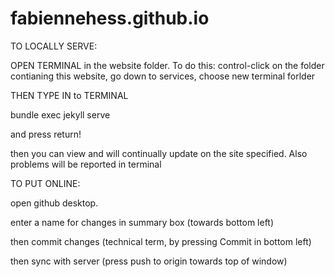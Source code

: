 # fabiennehess.github.io


TO LOCALLY SERVE:

OPEN TERMINAL in the website folder.  To do this: control-click on the folder contianing this website, go down to services, choose new terminal forlder

THEN TYPE IN to TERMINAL

bundle exec jekyll serve

and press return!

then you can view and will continually update on the site specified.  Also problems will be reported in terminal




TO PUT ONLINE:

open github desktop.

enter a name for changes in summary box (towards bottom left)

then commit changes (technical term, by pressing Commit in bottom left)

then sync with server (press push to origin towards top of window)
